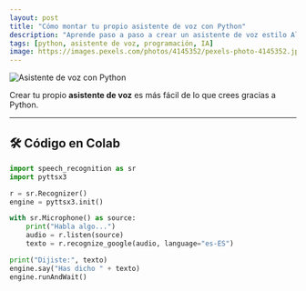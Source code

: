 ```yaml
---
layout: post
title: "Cómo montar tu propio asistente de voz con Python"
description: "Aprende paso a paso a crear un asistente de voz estilo Alexa con Python y librerías open source."
tags: [python, asistente de voz, programación, IA]
image: https://images.pexels.com/photos/4145352/pexels-photo-4145352.jpeg
---
```


![Asistente de voz con Python](https://images.pexels.com/photos/4145352/pexels-photo-4145352.jpeg)

Crear tu propio **asistente de voz** es más fácil de lo que crees gracias a Python.

---

## 🛠️ Código en Colab
```python
import speech_recognition as sr
import pyttsx3

r = sr.Recognizer()
engine = pyttsx3.init()

with sr.Microphone() as source:
    print("Habla algo...")
    audio = r.listen(source)
    texto = r.recognize_google(audio, language="es-ES")

print("Dijiste:", texto)
engine.say("Has dicho " + texto)
engine.runAndWait()
